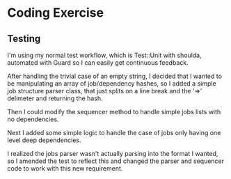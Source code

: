 # Coding Exercise #

## Testing

I'm using my normal test workflow, which is Test::Unit with shoulda, automated with Guard so I can easily get continuous feedback.

After handling the trivial case of an empty string, I decided that I wanted to be manipulating an array of job/dependency hashes,
so I added a simple job structure parser class, that just splits on a line break and the '=>' delimeter and returning the hash.

Then I could modify the sequencer method to handle simple jobs lists with no dependencies.

Next I added some simple logic to handle the case of jobs only having one level deep dependencies.

I realized the jobs parser wasn't actually parsing into the format I wanted, so I amended the test to reflect this and changed the parser and sequencer code to work with this new requirement.